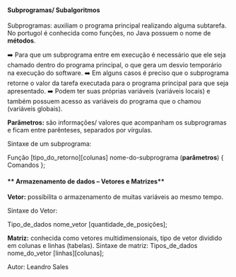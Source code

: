 ####                               **Subprogramas/ Subalgoritmos**

Subprogramas: auxiliam o programa principal realizando alguma subtarefa. No portugol é
conhecida como funções, no Java possuem o nome de **métodos**.

:arrow_right: Para que um subprograma entre em execução é necessário que ele seja
chamado dentro do programa principal, o que gera um desvio temporário na
execução do software.
:arrow_right:  Em alguns casos é preciso que o subprograma retorne o valor da tarefa
executada para o programa principal para que seja apresentado.
:arrow_right:  Podem ter suas próprias variáveis (variáveis locais) e também possuem acesso
as variáveis do programa que o chamou (variáveis globais).

**Parâmetros:** são informações/ valores que acompanham os subprogramas e ficam entre
parênteses, separados por vírgulas.

Sintaxe de um subprograma:

Função [tipo_do_retorno][colunas] nome-do-subprograma (**parâmetros**) {
Comandos
};

####               ** Armazenamento de dados – Vetores e Matrizes**

**Vetor:** possibilita o armazenamento de muitas variáveis ao mesmo tempo.

Sintaxe do Vetor:

Tipo_de_dados nome_vetor [quantidade_de_posições];

**Matriz:** conhecida como vetores multidimensionais, tipo de vetor dividido em colunas e linhas
(tabelas).
Sintaxe de matriz:
Tipos_de_dados nome_do_vetor [linhas][colunas];



Autor: Leandro Sales